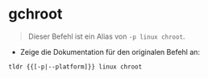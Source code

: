 # gchroot

> Dieser Befehl ist ein Alias von `-p linux chroot`.

- Zeige die Dokumentation für den originalen Befehl an:

`tldr {{[-p|--platform]}} linux chroot`
